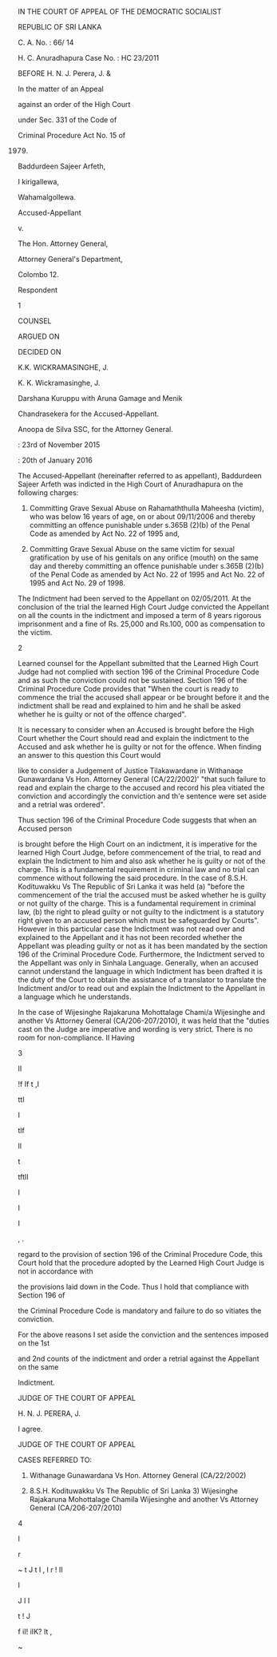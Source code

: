 IN THE COURT OF APPEAL OF THE DEMOCRATIC SOCIALIST

REPUBLIC OF SRI LANKA

C. A. No. : 66/ 14

H. C. Anuradhapura Case No. : HC 23/2011

BEFORE H. N. J. Perera, J. &

In the matter of an Appeal

against an order of the High Court

under Sec. 331 of the Code of

Criminal Procedure Act No. 15 of

1979.

Baddurdeen Sajeer Arfeth,

I kirigallewa,

Wahamalgollewa.

Accused-Appellant

v.

The Hon. Attorney General,

Attorney General's Department,

Colombo 12.

Respondent

1

COUNSEL

ARGUED ON

DECIDED ON

K.K. WICKRAMASINGHE, J.

K. K. Wickramasinghe, J.

Darshana Kuruppu with Aruna Gamage and Menik

Chandrasekera for the Accused-Appellant.

Anoopa de Silva SSC, for the Attorney General.

: 23rd of November 2015

: 20th of January 2016

The Accused-Appellant (hereinafter referred to as appellant), Baddurdeen Sajeer Arfeth was indicted in the High Court of Anuradhapura on the following charges:

1) Committing Grave Sexual Abuse on Rahamaththulla Maheesha (victim), who was below 16 years of age, on or about 09/11/2006 and thereby committing an offence punishable under s.365B (2)(b) of the Penal Code as amended by Act No. 22 of 1995 and,

2) Committing Grave Sexual Abuse on the same victim for sexual gratification by use of his genitals on any orifice (mouth) on the same day and thereby committing an offence punishable under s.365B (2)(b) of the Penal Code as amended by Act No. 22 of 1995 and Act No. 22 of 1995 and Act No. 29 of 1998.

The Indictment had been served to the Appellant on 02/05/2011. At the conclusion of the trial the learned High Court Judge convicted the Appellant on all the counts in the indictment and imposed a term of 8 years rigorous imprisonment and a fine of Rs. 25,000 and Rs.100, 000 as compensation to the victim.

2

Learned counsel for the Appellant submitted that the Learned High Court Judge had not complied with section 196 of the Criminal Procedure Code and as such the conviction could not be sustained. Section 196 of the Criminal Procedure Code provides that "When the court is ready to commence the trial the accused shall appear or be brought before it and the indictment shall be read and explained to him and he shall be asked whether he is guilty or not of the offence charged".

It is necessary to consider when an Accused is brought before the High Court whether the Court should read and explain the indictment to the Accused and ask whether he is guilty or not for the offence. When finding an answer to this question this Court would

like to consider a Judgement of Justice Tilakawardane in Withanaqe Gunawardana Vs Hon. Attorney General (CA/22/2002)' "that such failure to read and explain the charge to the accused and record his plea vitiated the conviction and accordingly the conviction and th'e sentence were set aside and a retrial was ordered".

Thus section 196 of the Criminal Procedure Code suggests that when an Accused person

is brought before the High Court on an indictment, it is imperative for the learned High Court Judge, before commencement of the trial, to read and explain the Indictment to him and also ask whether he is guilty or not of the charge. This is a fundamental requirement in criminal law and no trial can commence without following the said procedure. In the case of 8.S.H. Kodituwakku Vs The Republic of Sri Lanka it was held (a) "before the commencement of the trial the accused must be asked whether he is guilty or not guilty of the charge. This is a fundamental requirement in criminal law, (b) the right to plead guilty or not guilty to the indictment is a statutory right given to an accused person which must be safeguarded by Courts". However in this particular case the Indictment was not read over and explained to the Appellant and it has not been recorded whether the Appellant was pleading guilty or not as it has been mandated by the section 196 of the Criminal Procedure Code. Furthermore, the Indictment served to the Appellant was only in Sinhala Language. Generally, when an accused cannot understand the language in which Indictment has been drafted it is the duty of the Court to obtain the assistance of a translator to translate the Indictment and/or to read out and explain the Indictment to the Appellant in a language which he understands.

In the case of Wijesinghe Rajakaruna Mohottalage Chami/a Wijesinghe and another Vs Attorney General (CA/206-207/2010), it was held that the "duties cast on the Judge are imperative and wording is very strict. There is no room for non-compliance. II Having

3

II

!f If t ,I

ttI

I

tlf

Il

t

tftII

I

I

I

, .

regard to the provision of section 196 of the Criminal Procedure Code, this Court hold that the procedure adopted by the Learned High Court Judge is not in accordance with

the provisions laid down in the Code. Thus I hold that compliance with Section 196 of

the Criminal Procedure Code is mandatory and failure to do so vitiates the conviction.

For the above reasons I set aside the conviction and the sentences imposed on the 1st

and 2nd counts of the indictment and order a retrial against the Appellant on the same

Indictment.

JUDGE OF THE COURT OF APPEAL

H. N. J. PERERA, J.

I agree.

JUDGE OF THE COURT OF APPEAL

CASES REFERRED TO:

1) Withanage Gunawardana Vs Hon. Attorney General (CA/22/2002)

2) 8.S.H. Kodituwakku Vs The Republic of Sri Lanka 3) Wijesinghe Rajakaruna Mohottalage Chamila Wijesinghe and another Vs Attorney General (CA/206-207/2010)

4

I

r

~ t J t I , l r ! II

I

J I I

t ! J

f iI! iIK? It ,

~
